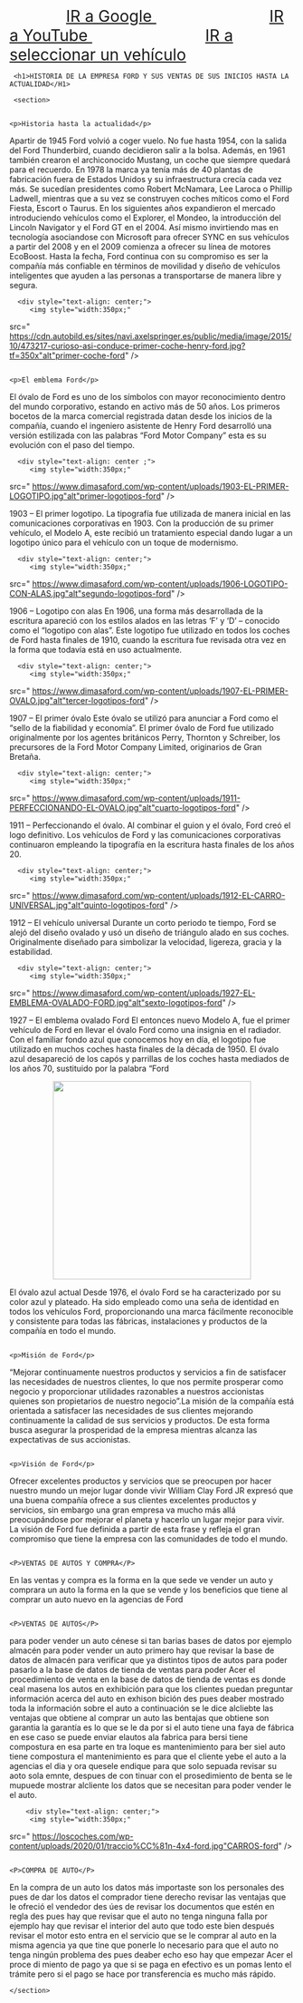 <!DOCTYPE html>
<html>

<head>
 <title> historia de la empresa ford des desus inicios asta la actualidad y susbentas</title>
<style>

    nav {
      width:100%;
      text-align: center;
      background-color:#F7F7F7;
      

      background-color:#F7F7F7;
     }


    label {
      padding:100px;
      font-size: 2em;
    }
    
    body {
      background-image: url(https://intn24.lalr.co/old/ford.jpg);
      background-attachment:fixed;
   }
    
    section {
       text-align: center;
       background-color:#F7F7F7;    
       
      background-color:#F7F7F7;
      width: 60%;
      margin: auto;
      margin-top:100px;
      font-size: 1.3em;

       text-align: center;
       background-color:#F7F7F7; 
    }
     
     
</style>
</head>

<body>
   <nav>
     <label> <a target="_blank" href="https://www.google.com/"> IR a Google </a> </label>
     <label> <a target="_blank" href="https://www.youtube.com/watch?v=rX3w3OIAQqU&t=70s/"> IR a YouTube </a> </label>
     <label> <a target="_blank" href="https://www.ford.mx/compra/selecciona-un-vehiculo/"> IR a seleccionar un vehículo </a> </label>
   

     <h1>HISTORIA DE LA EMPRESA FORD Y SUS VENTAS DE SUS INICIOS HASTA LA ACTUALIDAD</H1>

</nav>
      
     <section>

                                                                    <p>Historia hasta la actualidad</p>

Apartir de 1945 Ford volvió a coger vuelo. No fue hasta 1954, con la salida del Ford Thunderbird, cuando decidieron salir a la bolsa. Además, en 1961 también crearon el archiconocido
Mustang, un coche que siempre quedará para el recuerdo. En 1978 la marca ya tenía más de 40 plantas de fabricación fuera de Estados Unidos y su infraestructura crecía cada vez más. 
Se sucedían presidentes como Robert McNamara, Lee Laroca o Phillip Ladwell, mientras que a su vez se construyen coches míticos como el Ford Fiesta, Escort o Taurus.
En los siguientes años expandieron el mercado introduciendo vehículos como el Explorer, el Mondeo, la introducción del Lincoln Navigator y el Ford GT en el 2004. Así mismo invirtiendo
mas en tecnología asociandose con Microsoft para ofrecer SYNC en sus vehículos a partir del 2008 y en el 2009 comienza a ofrecer su línea de motores EcoBoost.
Hasta la fecha, Ford continua con su compromiso es ser la compañía más confiable en términos de movilidad y diseño de vehículos inteligentes que ayuden a las personas a transportarse de manera libre y segura.

      <div style="text-align: center;">
         <img style="width:350px;" 
src=" https://cdn.autobild.es/sites/navi.axelspringer.es/public/media/image/2015/10/473217-curioso-asi-conduce-primer-coche-henry-ford.jpg?tf=350x"alt"primer-coche-ford" />
       </div>   

                                                                           <p>El emblema Ford</p>

El óvalo de Ford es uno de los símbolos con mayor reconocimiento dentro del mundo corporativo, estando en activo más de 50 años. Los primeros bocetos de 
la marca comercial registrada datan desde los inicios de la compañía, cuando el ingeniero asistente de Henry Ford desarrolló una versión estilizada con las 
palabras “Ford Motor Company” esta es su evolución con el paso del tiempo.


      <div style="text-align: center ;">
         <img style="width:350px;" 
src=" https://www.dimasaford.com/wp-content/uploads/1903-EL-PRIMER-LOGOTIPO.jpg"alt"primer-logotipos-ford" />
       </div>  

1903 – El primer logotipo.
La tipografía fue utilizada de manera inicial en las comunicaciones corporativas en 1903. Con la producción de su primer vehículo, el Modelo A, este recibió un 
tratamiento especial dando lugar a un logotipo único para el vehículo con un toque de modernismo.
                 

      <div style="text-align: center;">
         <img style="width:350px;" 
src=" https://www.dimasaford.com/wp-content/uploads/1906-LOGOTIPO-CON-ALAS.jpg"alt"segundo-logotipos-ford" />
       </div>

1906 – Logotipo con alas
En 1906, una forma más desarrollada de la escritura apareció con los estilos alados en las letras ‘F’ y ‘D’ – conocido como el “logotipo con alas”. 
Este logotipo fue utilizado en todos los coches de Ford hasta finales de 1910, cuando la escritura fue revisada otra vez en la forma que todavía está en uso actualmente.


      <div style="text-align: center;">
         <img style="width:350px;" 
src=" https://www.dimasaford.com/wp-content/uploads/1907-EL-PRIMER-OVALO.jpg"alt"tercer-logotipos-ford" />
       </div>

1907 – El primer óvalo
Este óvalo se utilizó para anunciar a Ford como el “sello de la fiabilidad y economía”.
El primer óvalo de Ford fue utilizado originalmente por los agentes británicos Perry, Thornton y Schreiber, los precursores de la Ford Motor Company Limited, 
originarios de Gran Bretaña.


      <div style="text-align: center;">
         <img style="width:350px;" 
src=" https://www.dimasaford.com/wp-content/uploads/1911-PERFECCIONANDO-EL-OVALO.jpg"alt"cuarto-logotipos-ford" />
       </div>  

1911 – Perfeccionando el óvalo.
Al combinar el guion y el óvalo, Ford creó el logo definitivo. Los vehículos de Ford y las comunicaciones corporativas continuaron empleando la 
tipografía en la escritura hasta finales de los años 20.

      <div style="text-align: center;">
         <img style="width:350px;" 
src=" https://www.dimasaford.com/wp-content/uploads/1912-EL-CARRO-UNIVERSAL.jpg"alt"quinto-logotipos-ford" />
       </div> 

1912 – El vehículo universal
Durante un corto periodo te tiempo, Ford se alejó del diseño ovalado y usó un diseño de triángulo alado en sus coches. Originalmente diseñado para simbolizar la velocidad, 
ligereza, gracia y la estabilidad.


      <div style="text-align: center;">
         <img style="width:350px;" 
src=" https://www.dimasaford.com/wp-content/uploads/1927-EL-EMBLEMA-OVALADO-FORD.jpg"alt"sexto-logotipos-ford" />
       </div> 

1927 – El emblema ovalado Ford
El entonces nuevo Modelo A, fue el primer vehículo de Ford en llevar el óvalo Ford como una insignia en el radiador. Con el familiar fondo azul que conocemos hoy en día,
el logotipo fue utilizado en muchos coches hasta finales de la década de 1950. El óvalo azul desapareció de los capós y parrillas de los coches hasta mediados de los años 70, 
sustituido por la palabra “Ford


 <div style="text-align: center;">
         <img style="width:350px;" 
src=" https://www.dimasaford.com/wp-content/uploads/Ovalo-Azul-Actual.jpg"alt"ultimo-logotipos-ford" />
       </div> 
 
El óvalo azul actual
Desde 1976, el óvalo Ford se ha caracterizado por su color azul y plateado. Ha sido empleado como una seña de identidad en todos los vehículos Ford, proporcionando 
una marca fácilmente reconocible y consistente para todas las fábricas, instalaciones y productos de la compañía en todo el mundo.


                                                                       <p>Misión de Ford</p> 
“Mejorar continuamente nuestros productos y servicios a fin de satisfacer las necesidades de nuestros clientes, lo que nos permite prosperar como negocio y proporcionar
utilidades razonables a nuestros accionistas quienes son propietarios de nuestro negocio”.La misión de la compañía está orientada a satisfacer las necesidades de sus clientes mejorando 
continuamente la calidad de sus servicios y productos. De esta forma busca asegurar la prosperidad de la empresa mientras alcanza las expectativas de sus accionistas.

                                                                       <p>Visión de Ford</p> 
Ofrecer excelentes productos y servicios que se preocupen por hacer nuestro mundo un mejor lugar donde vivir William Clay Ford JR expresó que una buena compañía ofrece a sus clientes
excelentes productos y servicios, sin embargo una gran empresa va mucho más allá preocupándose por mejorar el planeta y hacerlo un lugar mejor para vivir. La visión de Ford fue definida
a partir de esta frase y refleja el gran compromiso que tiene la empresa con las comunidades de todo el mundo.

                                                                       <P>VENTAS DE AUTOS Y COMPRA</P> 

En las ventas y compra es la forma en la que sede ve vender un auto y comprara un auto la forma en la que se vende y los beneficios que tiene al comprar un auto nuevo en la agencias
de Ford 

                                                                           <P>VENTAS DE AUTOS</P>
para poder vender un auto cénese si tan barias bases de datos por ejemplo almacén para poder vender un auto primero hay que revisar la base de datos de almacén para verificar que ya
distintos tipos de autos para poder pasarlo a la base de datos de tienda de ventas para poder Acer el procedimiento de venta en la base de datos de tienda de ventas es donde ceal 
masena los autos en exhibición para que los clientes puedan preguntar información acerca del auto en exhison bición des pues deaber mostrado toda la información sobre el auto a 
continuación se le dice alcliebte las ventajas que obtiene al comprar un auto las bentajas que obtiene son garantia la garantía es lo que se le da por si el auto tiene una faya de 
fábrica en ese caso se puede enviar elautos ala fabrica para bersi tiene compostura en esa parte en tra loque es mantenimiento para ber siel auto tiene compostura el mantenimiento es 
para que el cliente yebe el auto a la agencias el dia y ora quesele endique para que solo sepuada revisar su aoto sola emnte, despues de con tinuar con el prosedimiento de benta se le
mupuede mostrar alcliente los datos que se necesitan para poder vender le el auto.


        <div style="text-align: center;">
         <img style="width:350px;" 
src=" https://loscoches.com/wp-content/uploads/2020/01/traccio%CC%81n-4x4-ford.jpg"CARROS-ford" />
       </div> 


                                                                            <P>COMPRA DE AUTO</P>
En la compra de un auto los datos más importaste son los personales des pues de dar los datos el comprador tiene derecho revisar las ventajas que le ofreció el vendedor  des úes de 
revisar los documentos que estén en regla des pues hay que revisar que el auto no tenga ninguna falla por ejemplo hay que revisar el interior del auto que todo este bien después revisar
el motor esto entra en el servicio que se le comprar al auto en la misma agencia ya que tine que ponerle lo necesario para que el auto no tenga ningún problema des pues deaber echo eso 
hay que empezar Acer el proce di miento de pago ya que si se paga en efectivo es un pomas lento el trámite pero si el pago se hace por transferencia es mucho más rápido.

    </section>


</body>

</html>
